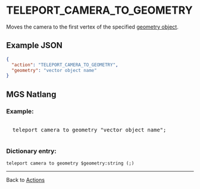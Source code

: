 # TELEPORT_CAMERA_TO_GEOMETRY

Moves the camera to the first vertex of the specified [geometry object](../maps/vector_objects).

## Example JSON

```json
{
  "action": "TELEPORT_CAMERA_TO_GEOMETRY",
  "geometry": "vector object name"
}
```

## MGS Natlang

### Example:

<pre class="HyperMD-codeblock mgs">

  <span class="verb">teleport</span> <span class="target">camera</span> <span class="">to</span> <span class="sigil">geometry</span> <span class="string">"vector object name"</span><span class="terminator">;</span>

</pre>

### Dictionary entry:

```
teleport camera to geometry $geometry:string (;)
```

---

Back to [Actions](../actions)
